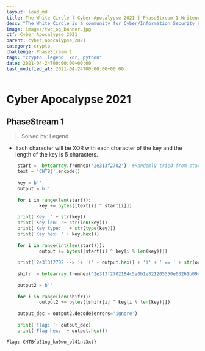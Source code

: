 ```yaml
---
layout: load_md
title: The White Circle | Cyber Apocalypse 2021 | PhaseStream 1 Writeup
desc: "The White Circle is a community for Cyber/Information Security students, enthusiasts and professionals. You can discuss anything related to Security, share your knowledge with others, get help when you need it and proceed further in your journey with amazing people from all over the world."
image: images/twc_og_banner.jpg
ctf: Cyber Apocalypse 2021
parent: cyber_apocalypse_2021
category: crypto
challenge: PhaseStream 1
tags: "crypto, legend, xor, python"
date: 2021-04-24T00:00:00+00:00
last_modified_at: 2021-04-24T00:00:00+00:00
---
```


<h1 class="heading card-title white-text">Cyber Apocalypse 2021</h1>

## PhaseStream 1

> Solved by: Legend

* Each character will be XOR with each character of the key and the length of the key is 5 characters.

```python
    start =  bytearray.fromhex('2e313f2702')  #Randomly tried from starting of given cipher
    text = 'CHTB{'.encode()
    
    key = b''
    output = b''
    
    for i in range(len(start)):
            key += bytes([text[i] ^ start[i]])
    
    print('Key: ' + str(key))
    print('Key len: '+ str(len(key)))
    print('Key type: ' + str(type(key)))
    print('Key hex: ' + key.hex())
    
    for i in range(int(len(start))):
            output += bytes([start[i] ^ key[i % len(key)]])
    
    print('2e313f2702 --> '+ '(' + output.hex() + ')' + ' == ' + str(output) + '(text)')
    
    shifr  = bytearray.fromhex('2e313f2702184c5a0b1e321205550e03261b094d5c171f56011904')
    
    output2 = b''
    
    for i in range(len(shifr)):
            output2 += bytes([shifr[i] ^ key[i % len(key)]])
    
    output_dec = output2.decode(errors='ignore')
    
    print('Flag: '+ output_dec)
    print('Flag hex: '+ output.hex())

Flag: CHTB{u51ng_kn0wn_pl41nt3xt}
```

